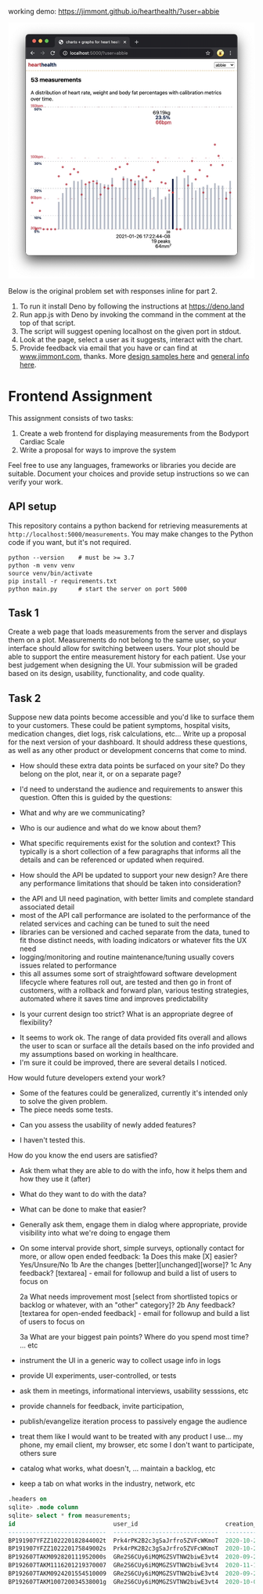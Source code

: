 
working demo: https://jimmont.github.io/hearthealth/?user=abbie

<a href="https://jimmont.github.io/hearthealth/?user=abbie"><img src="dataviz-hearthealth.jpg"></a>

Below is the original problem set with responses inline for part 2.

1. To run it install Deno by following the instructions at https://deno.land
2. Run app.js with Deno by invoking the command in the comment at the top of that script.
3. The script will suggest opening localhost on the given port in stdout.
4. Look at the page, select a user as it suggests, interact with the chart.
5. Provide feedback via email that you have or can find at www.jimmont.com, thanks. More [design samples here](https://jimmont.github.io/design/) and [general info here](https://jimmont.github.io).


# Frontend Assignment

This assignment consists of two tasks:
1. Create a web frontend for displaying measurements from the Bodyport Cardiac Scale
2. Write a proposal for ways to improve the system

Feel free to use any languages, frameworks or libraries you decide are suitable.
Document your choices and provide setup instructions so we can verify your work.

## API setup
This repository contains a python backend for retrieving measurements at `http://localhost:5000/measurements`.
You may make changes to the Python code if you want, but it's not required.

```
python --version    # must be >= 3.7
python -m venv venv
source venv/bin/activate
pip install -r requirements.txt
python main.py      # start the server on port 5000 
```

## Task 1
Create a web page that loads measurements from the server and displays them on a plot.
Measurements do not belong to the same user, so your interface should allow for switching between users.
Your plot should be able to support the entire measurement history for each patient.
Use your best judgement when designing the UI.
Your submission will be graded based on its design, usability, functionality, and code quality.

## Task 2
Suppose new data points become accessible and you'd like to surface them to your customers.
These could be patient symptoms, hospital visits, medication changes, diet logs, risk calculations, etc...
Write up a proposal for the next version of your dashboard.
It should address these questions, as well as any other product or development concerns that come to mind.
* How should these extra data points be surfaced on your site?
Do they belong on the plot, near it, or on a separate page?

- I'd need to understand the audience and requirements to answer this question.
Often this is guided by the questions:
* What and why are we communicating?
* Who is our audience and what do we know about them?
* What specific requirements exist for the solution and context?
This typically is a short collection of a few paragraphs that informs all the details and can be referenced or updated when required.

* How should the API be updated to support your new design?
Are there any performance limitations that should be taken into consideration?
- the API and UI need pagination, with better limits and complete standard associated detail
- most of the API call performance are isolated to the performance of the related services and caching can be tuned to suit the need
- libraries can be versioned and cached separate from the data, tuned to fit those distinct needs, with loading indicators or whatever fits the UX need
- logging/monitoring and routine maintenance/tuning usually covers issues related to performance
- this all assumes some sort of straightfoward software development lifecycle where features roll out, are tested and then go in front of customers, with a rollback and forward plan, various testing strategies, automated where it saves time and improves predictability

* Is your current design too strict?
What is an appropriate degree of flexibility?
- It seems to work ok. The range of data provided fits overall and allows the user to scan or surface all the details based on the info provided and my assumptions based on working in healthcare.
- I'm sure it could be improved, there are several details I noticed.

How would future developers extend your work?
- Some of the features could be generalized, currently it's intended only to solve the given problem.
- The piece needs some tests.

* Can you assess the usability of newly added features?
- I haven't tested this.

How do you know the end users are satisfied?
- Ask them what they are able to do with the info, how it helps them and how they use it (after)
- What do they want to do with the data?
- What can be done to make that easier?
- Generally ask them, engage them in dialog where appropriate, provide visibility into what we're doing to engage them
- On some interval provide short, simple surveys, optionally contact for more, or allow open ended feedback:
	1a Does this make [X] easier? Yes/Unsure/No
	1b Are the changes [better][unchanged][worse]?
	1c Any feedback? [textarea]
		- email for followup and build a list of users to focus on

	2a What needs improvement most [select from shortlisted topics or backlog or whatever, with an "other" category]?
	2b Any feedback? [textarea for open-ended feedback]
		- email for followup and build a list of users to focus on

	3a What are your biggest pain points? Where do you spend most time? ... etc

- instrument the UI in a generic way to collect usage info in logs

- provide UI experiments, user-controlled, or tests

- ask them in meetings, informational interviews, usability sesssions, etc

- provide channels for feedback, invite participation,

- publish/evangelize iteration process to passively engage the audience 

- treat them like I would want to be treated with any product I use... my phone, my email client, my browser, etc
	some I don't want to participate, others sure
	
- catalog what works, what doesn't, ... maintain a backlog, etc

- keep a tab on what works in the industry, network, etc

```sql
.headers on
sqlite> .mode column
sqlite> select * from measurements;
id                            user_id                         creation_date           weight_kg   heart_rate  peak_count  body_fat_percent  backend_sway_area_mm2
----------------------------  ------------------------------  ----------------------  ----------  ----------  ----------  ----------------  ---------------------
BP191907YFZZ102220182844002t  Prk4rPK2B2c3gSaJrfro5ZVFcWKmoT  2020-10-22 11:28:00-07  69.82       82          14          23.0
BP191907YFZZ102220175849002s  Prk4rPK2B2c3gSaJrfro5ZVFcWKmoT  2020-10-22 10:58:29-07  69.82       74          19          22.9              54
BP192607TAKM092820111952000s  GRe2S6CUy6iMQMGZSVTNW2biwE3vt4  2020-09-28 04:19:21-07  55.13       72          18          37.0              286922
BP192607TAKM1116201219370007  GRe2S6CUy6iMQMGZSVTNW2biwE3vt4  2020-11-16 04:19:12-08  55.87       73          19          38.2              76
BP192607TAKM0924201554510009  GRe2S6CUy6iMQMGZSVTNW2biwE3vt4  2020-09-24 08:54:20-07  55.01       68          14          33.8              20792
BP192607TAKM100720034538001g  GRe2S6CUy6iMQMGZSVTNW2biwE3vt4  2020-10-06 20:45:08-07  55.15       82          19          36.0              109
```
